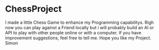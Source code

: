 # ChessProject
I made a little Chess Game to enhance my Programming capabilitys. Righ now you can play against a Friend locally but i will probably build an AI or API to play with other people online or with a computer. 
If you have improvement suggestions, feel free to tell me. 
Hope you like my Project. 
Simon 
